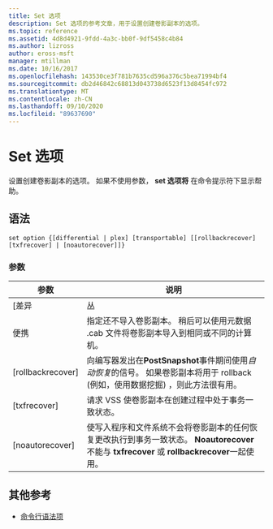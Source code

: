 ```yaml
---
title: Set 选项
description: Set 选项的参考文章，用于设置创建卷影副本的选项。
ms.topic: reference
ms.assetid: 4d8d4921-9fdd-4a3c-bb0f-9df5458c4b84
ms.author: lizross
author: eross-msft
manager: mtillman
ms.date: 10/16/2017
ms.openlocfilehash: 143530ce3f781b7635cd596a376c5bea71994bf4
ms.sourcegitcommit: db2d46842c68813d043738d6523f13d8454fc972
ms.translationtype: MT
ms.contentlocale: zh-CN
ms.lasthandoff: 09/10/2020
ms.locfileid: "89637690"
---
```

# <a name="set-option"></a>Set 选项

设置创建卷影副本的选项。 如果不使用参数， **set 选项将** 在命令提示符下显示帮助。

## <a name="syntax"></a>语法

```
set option {[differential | plex] [transportable] [[rollbackrecover] [txfrecover] | [noautorecover]]}
```

### <a name="parameters"></a>参数

|     参数     |                                                                                                  说明                                                                                                  |
|-------------------|---------------------------------------------------------------------------------------------------------------------------------------------------------------------------------------------------------------|
|   [差异   |                                                                                                     丛                                                                                                     |
|  便携  |                       指定还不导入卷影副本。 稍后可以使用元数据 .cab 文件将卷影副本导入到相同或不同的计算机。                       |
| [rollbackrecover] |                     向编写器发出在**PostSnapshot**事件期间使用*自动恢复*的信号。 如果卷影副本将用于 rollback (例如，使用数据挖掘) ，则此方法很有用。                      |
|   [txfrecover]    |                                                               请求 VSS 使卷影副本在创建过程中处于事务一致状态。                                                                |
|  [noautorecover]  | 使写入程序和文件系统不会将卷影副本的任何恢复更改执行到事务一致状态。 **Noautorecover** 不能与 **txfrecover** 或 **rollbackrecover**一起使用。 |

## <a name="additional-references"></a>其他参考

- [命令行语法项](command-line-syntax-key.md)